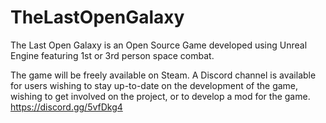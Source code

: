 # TheLastOpenGalaxy

The Last Open Galaxy is an Open Source Game developed using Unreal Engine featuring 1st or 3rd person space combat.

The game will be freely available on Steam. A Discord channel is available for users wishing to stay up-to-date on the development of the game, wishing to get involved on the project, or to develop a mod for the game. https://discord.gg/5vfDkg4

